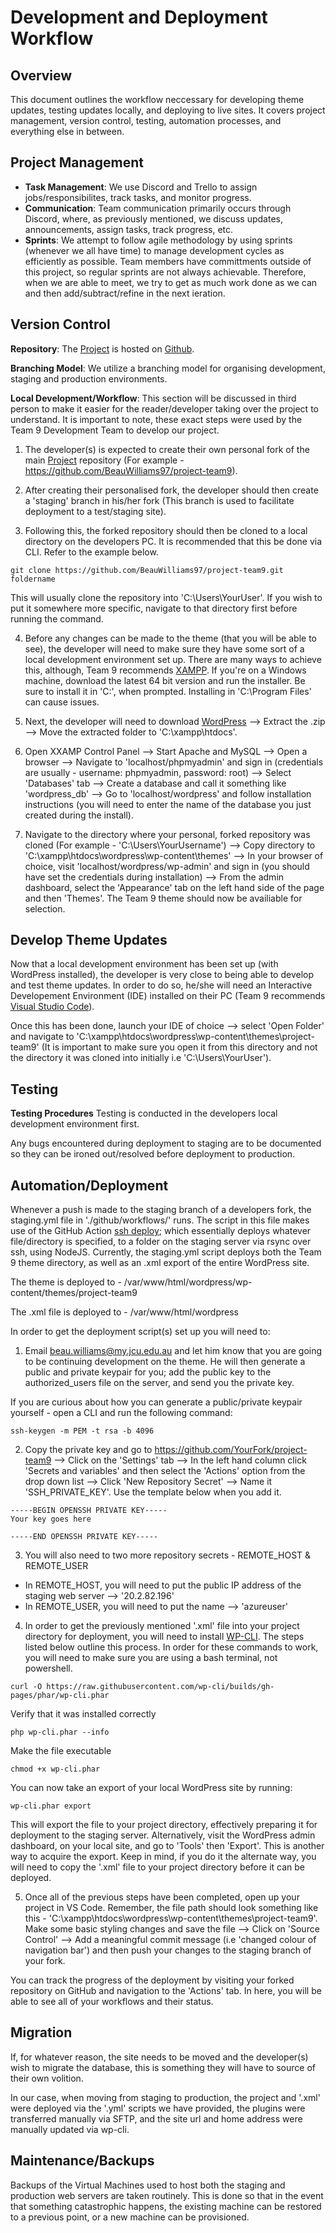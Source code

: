 # Development and Deployment Workflow
## Overview 
This document outlines the workflow neccessary for developing theme updates, testing updates locally, and deploying to live sites. It covers project management, version control, testing, automation processes, and everything else in between. 

## Project Management
* **Task Management**: We use Discord and Trello to assign jobs/responsibilites, track tasks, and monitor progress. 
* **Communication**: Team communication primarily occurs through Discord, where, as previously mentioned, we discuss updates, announcements, assign tasks, track progress, etc.
* **Sprints**: We attempt to follow agile methodology by using sprints (whenever we all have time) to manage development cycles as efficiently as possible. Team members have committments outside of this project, so regular sprints are not always achievable. Therefore, when we are able to meet, we try to get as much work done as we can and then add/subtract/refine in the next ieration.

## Version Control
**Repository**: 
The [Project](https://github.com/cp3402-students/project-team9) is hosted on [Github](https://github.com/).

**Branching Model**: 
We utilize a branching model for organising development, staging and production environments.

**Local Development/Workflow**: 
This section will be discussed in third person to make it easier for the reader/developer taking over the project to understand. It is important to note, these exact steps were used by the Team 9 Development Team to develop our project. 

1. The developer(s) is expected to create their own personal fork of the main [Project](https://github.com/cp3402-students/project-team9) repository (For example - https://github.com/BeauWilliams97/project-team9). 

2. After creating their personalised fork, the developer should then create a 'staging' branch in his/her fork (This branch is used to facilitate deployment to a test/staging site).

3. Following this, the forked repository should then be cloned to a local directory on the developers PC. It is recommended that this be done via CLI. Refer to the example below. 

```
git clone https://github.com/BeauWilliams97/project-team9.git foldername
```
This will usually clone the repository into 'C:\Users\YourUser'. If you wish to put it somewhere more specific, navigate to that directory first before running the command.

4. Before any changes can be made to the theme (that you will be able to see), the developer will need to make sure they have some sort of a local development environment set up. There are many ways to achieve this, although, Team 9 recommends [XAMPP](https://www.apachefriends.org/download.html). If you're on a Windows machine, download the latest 64 bit version and run the installer. Be sure to install it in 'C:\', when prompted. Installing in 'C:\Program Files' can cause issues.

5. Next, the developer will need to download [WordPress](https://wordpress.org/download/) 
--> Extract the .zip --> Move the extracted folder to 'C:\xampp\htdocs\'. 

6. Open XXAMP Control Panel 
--> Start Apache and MySQL 
--> Open a browser 
--> Navigate to 'localhost/phpmyadmin' and sign in (credentials are usually - username: phpmyadmin, password: root) 
--> Select 'Databases' tab 
--> Create a database and call it something like 'wordpress_db' 
--> Go to 'localhost/wordpress' and follow installation instructions (you will need to enter the name of the database you just created during the install).

7. Navigate to the directory where your personal, forked repository was cloned (For example - 'C:\Users\YourUsername') 
--> Copy directory to 'C:\xampp\htdocs\wordpress\wp-content\themes' 
--> In your browser of choice, visit 'localhost/wordpress/wp-admin' and sign in (you should have set the credentials during installation) 
--> From the admin dashboard, select the 'Appearance' tab on the left hand side of the page and then 'Themes'. The Team 9 theme should now be availiable for selection.

## **Develop Theme Updates**
Now that a local development environment has been set up (with WordPress installed), the developer is very close to being able to develop and test theme updates. In order to do so, he/she will need an Interactive Developement Environment (IDE) installed on their PC (Team 9 recommends [Visual Studio Code](https://code.visualstudio.com/Download)). 

Once this has been done, launch your IDE of choice --> select 'Open Folder' and navigate to 'C:\xampp\htdocs\wordpress\wp-content\themes\project-team9' (It is important to make sure you open it from this directory and not the directory it was cloned into initially i.e 'C:\Users\YourUser'). 

## Testing
**Testing Procedures**
Testing is conducted in the developers local development environment first.

Any bugs encountered during deployment to staging are to be documented so they can be ironed out/resolved before deployment to production. 


## Automation/Deployment
Whenever a push is made to the staging branch of a developers fork, the staging.yml file in './github/workflows/' runs. The script in this file makes use of the GitHub Action [ssh deploy](https://github.com/marketplace/actions/ssh-deploy); which essentially deploys whatever file/directory is specified, to a folder on the staging server via rsync over ssh, using NodeJS. Currently, the staging.yml script deploys both the Team 9 theme directory, as well as an .xml export of the entire WordPress site. 

The theme is deployed to - /var/www/html/wordpress/wp-content/themes/project-team9

The .xml file is deployed to - /var/www/html/wordpress

In order to get the deployment script(s) set up you will need to:

1. Email beau.williams@my.jcu.edu.au and let him know that you are going to be continuing development on the theme. He will then generate a public and private keypair for you; add the public key to the authorized_users file on the server, and send you the private key. 
   
If you are curious about how you can generate a public/private keypair yourself - open a CLI and run the following command:

```
ssh-keygen -m PEM -t rsa -b 4096
```

2. Copy the private key and go to https://github.com/YourFork/project-team9 --> Click on the 'Settings' tab --> In the left hand column click 'Secrets and variables' and then select the 'Actions' option from the drop down list --> Click 'New Repository Secret' --> Name it 'SSH_PRIVATE_KEY'. Use the template below when you add it. 

```
-----BEGIN OPENSSH PRIVATE KEY-----
Your key goes here

-----END OPENSSH PRIVATE KEY-----
```

3. You will also need to two more repository secrets - REMOTE_HOST & REMOTE_USER
* In REMOTE_HOST, you will need to put the public IP address of the staging web server --> '20.2.82.196'
* In REMOTE_USER, you will need to put the name --> 'azureuser'

4. In order to get the previously mentioned '.xml' file into your project directory for deployment, you will need to install [WP-CLI](https://wp-cli.org/). The steps listed below outline this process. In order for these commands to work, you will need to make sure you are using a bash terminal, not powershell. 

```
curl -O https://raw.githubusercontent.com/wp-cli/builds/gh-pages/phar/wp-cli.phar
```
Verify that it was installed correctly

```
php wp-cli.phar --info
```
Make the file executable

```
chmod +x wp-cli.phar
```

You can now take an export of your local WordPress site by running: 

```
wp-cli.phar export
```

This will export the file to your project directory, effectively preparing it for deployment to the staging server. Alternatively, visit the WordPress admin dashboard, on your local site, and go to 'Tools' then 'Export'. This is another way to acquire the export. Keep in mind, if you do it the alternate way, you will need to copy the '.xml' file to your project directory before it can be deployed. 

5. Once all of the previous steps have been completed, open up your project in VS Code. Remember, the file path should look something like this - 'C:\xampp\htdocs\wordpress\wp-content\themes\project-team9'. 
Make some basic styling changes and save the file --> Click on 'Source Control' --> Add a meaningful commit message (i.e 'changed colour of navigation bar') and then push your changes to the staging branch of your fork. 

You can track the progress of the deployment by visiting your forked repository on GitHub and navigation to the 'Actions' tab. In here, you will be able to see all of your workflows and their status. 

## Migration
If, for whatever reason, the site needs to be moved and the developer(s) wish to migrate the database, this is something they will have to source of their own volition. 

In our case, when moving from staging to production, the project and '.xml' were deployed via the '.yml' scripts we have provided, the plugins were transferred manually via SFTP, and the site url and home address were manually updated via wp-cli. 

## Maintenance/Backups
Backups of the Virtual Machines used to host both the staging and production web servers are taken routinely. This is done so that in the event that something catastrophic happens,  the existing machine can be restored to a previous point, or a new machine can be provisioned. 
